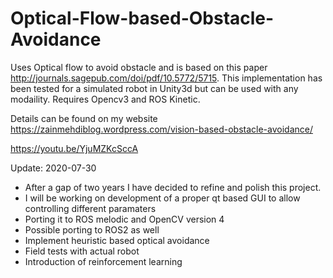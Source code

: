 # Optical-Flow-based-Obstacle-Avoidance

Uses Optical flow to avoid obstacle and is based on this paper http://journals.sagepub.com/doi/pdf/10.5772/5715. 
This implementation has been tested for a simulated robot in Unity3d but can be used with any modaility.
Requires Opencv3 and ROS Kinetic.

Details can be found on my website https://zainmehdiblog.wordpress.com/vision-based-obstacle-avoidance/

https://youtu.be/YjuMZKcSccA

 Update: 2020-07-30
- After a gap of two years I have decided to refine and polish this project. 
- I will be working on development of a proper qt based GUI to allow controlling different paramaters
- Porting it to ROS melodic and OpenCV version 4
- Possible porting to ROS2 as well
- Implement heuristic based optical avoidance
- Field tests with actual robot
- Introduction of reinforcement learning 
